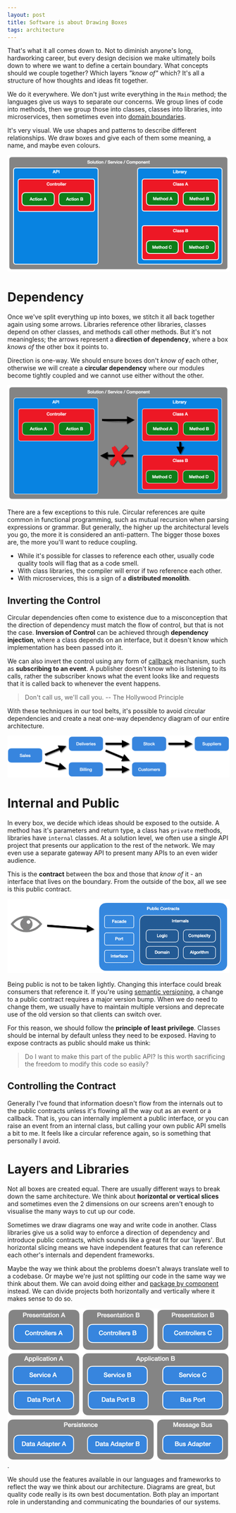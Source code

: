 ```yaml
---
layout: post
title: Software is about Drawing Boxes
tags: architecture
---
```


That's what it all comes down to. Not to diminish anyone's long, hardworking career, but every design decision we make ultimately boils down to where we want to define a certain boundary. What concepts should we couple together? Which layers *"know of"* which? It's all a structure of how thoughts and ideas fit together.

We do it everywhere. We don't just write everything in the `Main` method; the languages give us ways to separate our concerns. We group lines of code into methods, then we group those into classes, classes into libraries, into microservices, then sometimes even into [domain boundaries](/domain-driven-boundaries).

It's very visual. We use shapes and patterns to describe different relationships. We draw boxes and give each of them some meaning, a name, and maybe even colours.

![Boxes and Arrows](/images/diagrams/boxes-no-arrows.png)

# Dependency

Once we've split everything up into boxes, we stitch it all back together again using some arrows. Libraries reference other libraries, classes depend on other classes, and methods call other methods. But it's not meaningless; the arrows represent a **direction of dependency**, where a box *knows of* the other box it points to.

Direction is one-way. We should ensure boxes don't *know of* each other, otherwise we will create a **circular dependency** where our modules become tightly coupled and we cannot use either without the other.

![Boxes and Arrows](/images/diagrams/boxes-and-arrows.png)

There are a few exceptions to this rule. Circular references are quite common in functional programming, such as mutual recursion when parsing expressions or grammar. But generally, the higher up the architectural levels you go, the more it is considered an anti-pattern. The bigger those boxes are, the more you'll want to reduce coupling.

- While it's possible for classes to reference each other, usually code quality tools will flag that as a code smell.
- With class libraries, the compiler will error if two reference each other.
- With microservices, this is a sign of a **distributed monolith**.

## Inverting the Control

Circular dependencies often come to existence due to a misconception that the direction of dependency must match the flow of control, but that is not the case. **Inversion of Control** can be achieved through **dependency injection**, where a class depends on an interface, but it doesn't know which implementation has been passed into it.

We can also invert the control using any form of [callback](https://en.wikipedia.org/wiki/Callback_(computer_programming)) mechanism, such as **subscribing to an event**. A publisher doesn't know who is listening to its calls, rather the subscriber knows what the event looks like and requests that it is called back to whenever the event happens.

> Don't call us, we'll call you.
> -- The Hollywood Principle

With these techniques in our tool belts, it's possible to avoid circular dependencies and create a neat one-way dependency diagram of our entire architecture.

![Microservices direction of dependency](/images/diagrams/microservices-direction.png)

# Internal and Public

In every box, we decide which ideas should be exposed to the outside. A method has it's parameters and return type, a class has `private` methods, libraries have `internal` classes. At a solution level, we often use a single API project that presents our application to the rest of the network. We may even use a separate gateway API to present many APIs to an even wider audience.

This is the **contract** between the box and those that *know of* it - an interface that lives on the boundary. From the outside of the box, all we see is this public contract.

![Public contracts](/images/diagrams/public-contracts.png)

Being public is not to be taken lightly. Changing this interface could break consumers that reference it. If you're using [semantic versioning](https://semver.org/), a change to a public contract requires a major version bump. When we do need to change them, we usually have to maintain multiple versions and deprecate use of the old version so that clients can switch over.

For this reason, we should follow the **principle of least privilege**. Classes should be internal by default unless they need to be exposed. Having to expose contracts as public should make us think:

> Do I want to make this part of the public API? Is this worth sacrificing the freedom to modify this code so easily?

## Controlling the Contract

Generally I've found that information doesn't flow from the internals out to the public contracts unless it's flowing all the way out as an event or a callback. That is, you can internally implement a public interface, or you can raise an event from an internal class, but calling your own public API smells a bit to me. It feels like a circular reference again, so is something that personally I avoid.

# Layers and Libraries

Not all boxes are created equal. There are usually different ways to break down the same architecture. We think about **horizontal or vertical slices** and sometimes even the 2 dimensions on our screens aren't enough to visualise the many ways to cut up our code.

Sometimes we draw diagrams one way and write code in another. Class libraries give us a solid way to enforce a direction of dependency and introduce public contracts, which sounds like a great fit for our 'layers'. But horizontal slicing means we have independent features that can reference each other's internals and dependent frameworks.

Maybe the way we think about the problems doesn't always translate well to a codebase.  Or maybe we're just not splitting our code in the same way we think about them. We can avoid doing either and [package by component](http://www.codingthearchitecture.com/2015/03/08/package_by_component_and_architecturally_aligned_testing.html) instead. We can divide projects both horizontally and vertically where it makes sense to do so.

![Package by component](/images/diagrams/package-by-component.png).

We should use the features available in our languages and frameworks to reflect the way we think about our architecture. Diagrams are great, but quality code really is its own best documentation. Both play an important role in understanding and communicating the boundaries of our systems.